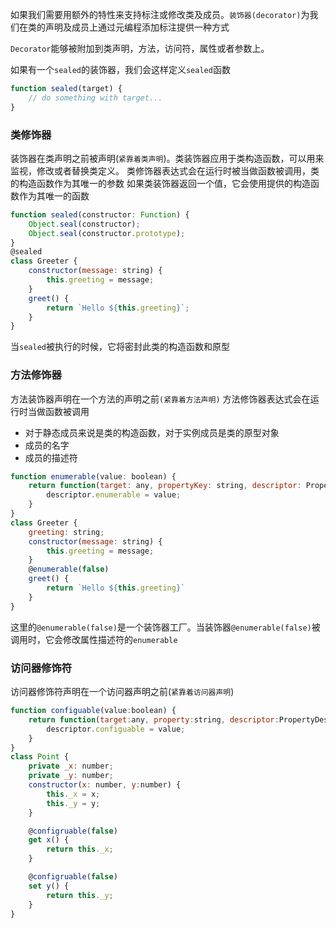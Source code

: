 如果我们需要用额外的特性来支持标注或修改类及成员。`装饰器(decorator)`为我们在类的声明及成员上通过元编程添加标注提供一种方式

`Decorator`能够被附加到类声明，方法，访问符，属性或者参数上。

如果有一个`sealed`的装饰器，我们会这样定义`sealed`函数

```js
function sealed(target) {
    // do something with target...
}
```

### 类修饰器
装饰器在类声明之前被声明(`紧靠着类声明`)。类装饰器应用于类构造函数，可以用来监视，修改或者替换类定义。
类修饰器表达式会在运行时被当做函数被调用，类的构造函数作为其唯一的参数
如果类装饰器返回一个值，它会使用提供的构造函数作为其唯一的函数

```js
function sealed(constructor: Function) {
    Object.seal(constructor);
    Object.seal(constructor.prototype);
}
@sealed
class Greeter {
    constructor(message: string) {
        this.greeting = message;
    }
    greet() {
        return `Hello ${this.greeting}`;
    }
}
```

当`sealed`被执行的时候，它将密封此类的构造函数和原型

### 方法修饰器
方法装饰器声明在一个方法的声明之前`(紧靠着方法声明)`
方法修饰器表达式会在运行时当做函数被调用
- 对于静态成员来说是类的构造函数，对于实例成员是类的原型对象
- 成员的名字
- 成员的描述符

```js
function enumerable(value: boolean) {
    return function(target: any, propertyKey: string, descriptor: PropertyDescriptor) {
        descriptor.enumerable = value;
    }
}
class Greeter {
    greeting: string;
    constructor(message: string) {
        this.greeting = message;
    }
    @enumerable(false)
    greet() {
        return `Hello ${this.greeting}`
    }
}
```

这里的`@enumerable(false)`是一个装饰器工厂。当装饰器`@enumerable(false)`被调用时，它会修改属性描述符的`enumerable`

### 访问器修饰符
访问器修饰符声明在一个访问器声明之前(`紧靠着访问器声明`)

```js
function configuable(value:boolean) {
    return function(target:any, property:string, descriptor:PropertyDescriptor) {
        descriptor.configuable = value;
    }
}
class Point {
    private _x: number;
    private _y: number;
    constructor(x: number, y:number) {
        this._x = x;
        this._y = y;
    }

    @configruable(false)
    get x() {
        return this._x;
    }

    @configruable(false)
    set y() {
        return this._y;
    }
}
```
































